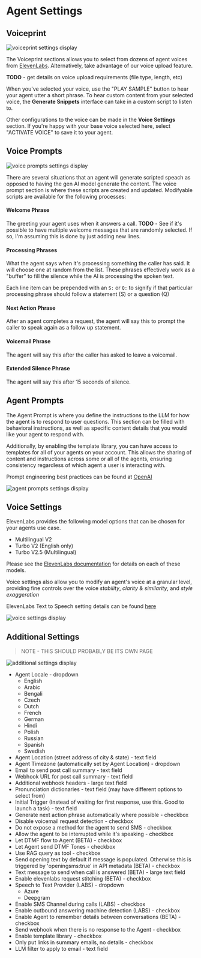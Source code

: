 # Agent Settings

## Voiceprint

![voiceprint settings display](./imgs/04-voiceprint.png)

The Voiceprint sections allows you to select from dozens of agent voices from [ElevenLabs](https://elevenlabs.io/text-to-speech). 
Alternatively, take advantage of our voice upload feature. 

**TODO** - get details on voice upload requirements (file type, length, etc)

When you've selected your voice, use the "PLAY SAMPLE" button to hear your agent utter a short phrase. To hear custom content from your selected voice, the **Generate Snippets** interface can take in a custom script to listen to.

Other configurations to the voice can be made in the **Voice Settings** section. If you're happy with your base voice selected here, select "ACTIVATE VOICE" to save it to your agent.

## Voice Prompts

![voice prompts settings display](./imgs/04-voice-prompts.png)

There are several situations that an agent will generate scripted speach as opposed to having the gen AI model generate the content. The voice prompt section is where these scripts are created and updated. Modifyable scripts are available for the following processes:

#### Welcome Phrase

The greeting your agent uses when it answers a call.
**TODO** - See if it's possible to have multiple welcome messages that are randomly selected. If so, I'm assuming this is done by just adding new lines.

#### Processing Phrases

What the agent says when it's processing something the caller has said. It will choose one at random from the list. These phrases effectively work as a "buffer" to fill the silence while the AI is processing the spoken text. 

Each line item can be prepended with an `S:` or `Q:` to signify if that particular processing phrase should follow a statement (S) or a question (Q)

#### Next Action Phrase

After an agent completes a request, the agent will say this to prompt the caller to speak again as a follow up statement.

#### Voicemail Phrase

The agent will say this after the caller has asked to leave a voicemail.

#### Extended Silence Phrase

The agent will say this after 15 seconds of silence.

## Agent Prompts

The Agent Prompt is where you define the instructions to the LLM for how the agent is to respond to user questions. This section can be filled with behavioral instructions, as well as specific content details that you would like your agent to respond with. 

Additionally, by enabling the template library, you can have access to templates for all of your agents on your account. This allows the sharing of content and instructions across some or all of the agents, ensuring consistency regardless of which agent a user is interacting with.

Prompt engineering best practices can be found at [OpenAI](https://help.openai.com/en/articles/10032626-prompt-engineering-best-practices-for-chatgpt)

![agent prompts settings display](./imgs/04-agent-prompt.png)

## Voice Settings

ElevenLabs provides the following model options that can be chosen for your agents use case. 

* Multilingual V2
* Turbo V2 (English only)
* Turbo V2.5 (Multilingual)

Please see the [ElevenLabs documentation](https://elevenlabs.io/docs/developer-guides/models) for details on each of these models. 

Voice settings also allow you to modify an agent's voice at a granular level, providing fine controls over the voice *stability*, *clarity & similarity*, and *style exaggeration*

ElevenLabs Text to Speech setting details can be found [here](https://elevenlabs.io/docs/product/speech-synthesis/voice-settings)

![voice settings display](./imgs/04-voice-settings.png)

## Additional Settings

> NOTE - THIS SHOULD PROBABLY BE ITS OWN PAGE

![additional settings display](./imgs/04-additional-settings.png)

* Agent Locale - dropdown
    * English
    * Arabic
    * Bengali
    * Czech
    * Dutch
    * French
    * German
    * Hindi
    * Polish
    * Russian
    * Spanish
    * Swedish
* Agent Location (street address of city & state) - text field
* Agent Timezone (automatically set by Agent Location) - dropdown
* Email to send post call summary - text field
* Webhook URL for post call summary - text field
* Additional webhook headers - large text field
* Pronunciation dictionaries - text field (may have different options to select from)
* Initial Trigger (Instead of waiting for first response, use this. Good to launch a task) - text field
* Generate next action phrase automatically where possible - checkbox
* Disable voicemail request detection - checkbox
* Do not expose a method for the agent to send SMS - checkbox
* Allow the agent to be interrupted while it's speaking - checkbox
* Let DTMF flow to Agent (BETA) - checkbox
* Let Agent send DTMF Tones - checkbox
* Use RAG query as tool - checkbox
* Send opening text by default if message is populated. Otherwise this is triggered by 'openingsms:true' in API metadata (BETA) - checkbox
* Text message to send when call is answered (BETA) - large text field
* Enable elevenlabs request stitching (BETA) - checkbox
* Speech to Text Provider (LABS) - dropdown
    * Azure
    * Deepgram
* Enable SMS Channel during calls (LABS) - checkbox
* Enable outbound answering machine detection (LABS) - checkbox
* Enable Agent to remember details between conversations (BETA) - checkbox
* Send webhook when there is no response to the Agent - checkbox
* Enable template library - checkbox
* Only put links in summary emails, no details - checkbox
* LLM filter to apply to email - text field